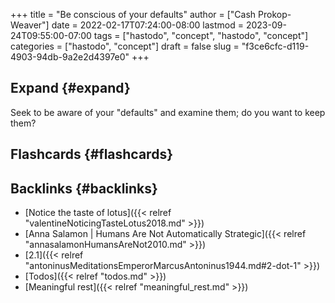 +++
title = "Be conscious of your defaults"
author = ["Cash Prokop-Weaver"]
date = 2022-02-17T07:24:00-08:00
lastmod = 2023-09-24T09:55:00-07:00
tags = ["hastodo", "concept", "hastodo", "concept"]
categories = ["hastodo", "concept"]
draft = false
slug = "f3ce6cfc-d119-4903-94db-9a2e2d4397e0"
+++

## Expand {#expand}

Seek to be aware of your "defaults" and examine them; do you want to keep them?


## Flashcards {#flashcards}


## Backlinks {#backlinks}

-   [Notice the taste of lotus]({{< relref "valentineNoticingTasteLotus2018.md" >}})
-   [Anna Salamon | Humans Are Not Automatically Strategic]({{< relref "annasalamonHumansAreNot2010.md" >}})
-   [2.1]({{< relref "antoninusMeditationsEmperorMarcusAntoninus1944.md#2-dot-1" >}})
-   [Todos]({{< relref "todos.md" >}})
-   [Meaningful rest]({{< relref "meaningful_rest.md" >}})
